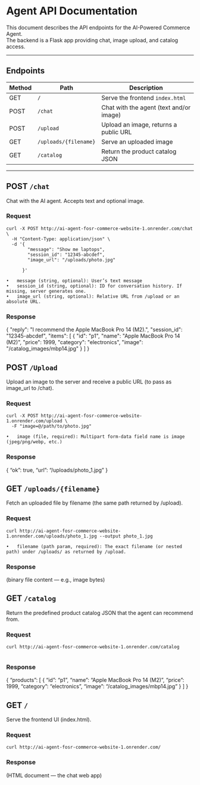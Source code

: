 # Agent API Documentation

This document describes the API endpoints for the AI-Powered Commerce Agent.  
The backend is a Flask app providing chat, image upload, and catalog access.

---


## Endpoints

| Method | Path                  | Description                                      |
|--------|-----------------------|--------------------------------------------------|
| GET    | `/`                   | Serve the frontend `index.html`                  |
| POST   | `/chat`               | Chat with the agent (text and/or image)          |
| POST   | `/upload`             | Upload an image, returns a public URL            |
| GET    | `/uploads/{filename}` | Serve an uploaded image                          |
| GET    | `/catalog`            | Return the product catalog JSON           |

---

## POST `/chat`

Chat with the AI agent. Accepts text and optional image.

### Request
```
curl -X POST http://ai-agent-fosr-commerce-website-1.onrender.com/chat \
  -H "Content-Type: application/json" \
  -d '{
        "message": "Show me laptops",
        "session_id": "12345-abcdef",
        "image_url": "/uploads/photo.jpg"

      }'

•	message (string, optional): User’s text message
•	session_id (string, optional): ID for conversation history. If missing, server generates one.
•	image_url (string, optional): Relative URL from /upload or an absolute URL.
```

### Response
{
  "reply": "I recommend the Apple MacBook Pro 14 (M2).",
  "session_id": "12345-abcdef",
  "items": [
    {
      "id": "p1",
      "name": "Apple MacBook Pro 14 (M2)",
      "price": 1999,
      "category": "electronics",
      "image": "/catalog_images/mbp14.jpg"
    }
  ]
}


## POST `/Upload`

Upload an image to the server and receive a public URL (to pass as image_url to /chat).

### Request
```
curl -X POST http://ai-agent-fosr-commerce-website-1.onrender.com/upload \
  -F "image=@/path/to/photo.jpg"

•	image (file, required): Multipart form-data field name is image (jpeg/png/webp, etc.)

```

### Response
{
“ok”: true,
“url”: “/uploads/photo_1.jpg”
}


## GET `/uploads/{filename}`

Fetch an uploaded file by filename (the same path returned by /upload).

### Request
```
curl http://ai-agent-fosr-commerce-website-1.onrender.com/uploads/photo_1.jpg --output photo_1.jpg

•	filename (path param, required): The exact filename (or nested path) under /uploads/ as returned by /upload.

```

### Response
(binary file content — e.g., image bytes)



## GET `/catalog`

Return the predefined product catalog JSON that the agent can recommend from.

### Request
```
curl http://ai-agent-fosr-commerce-website-1.onrender.com/catalog


```

### Response
{
“products”: [
{
“id”: “p1”,
“name”: “Apple MacBook Pro 14 (M2)”,
“price”: 1999,
“category”: “electronics”,
“image”: “/catalog_images/mbp14.jpg”
}
]
}


## GET `/`

Serve the frontend UI (index.html).

### Request
```
curl http://ai-agent-fosr-commerce-website-1.onrender.com/

```

### Response
(HTML document — the chat web app)

